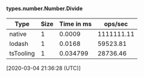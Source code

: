 #### types.number.Number.Divide

| Type | Size       | Time in ms | ops/sec |
|------|------------|------------|---------|
| native | 1 | 0.0009 | 1111111.11 |
| lodash | 1 | 0.0168 | 59523.81 |
| tsTooling | 1 | 0.034799 | 28736.46 |

[2020-03-04 21:36:28 (UTC)]
